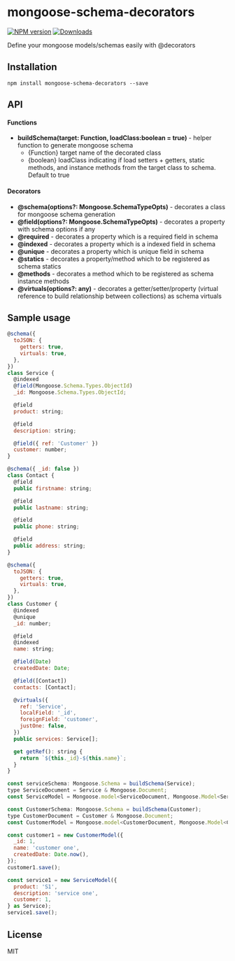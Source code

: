 # mongoose-schema-decorators

[![NPM version][npm-image]][npm-url]
[![Downloads][download-badge]][npm-url]

Define your mongoose models/schemas easily with @decorators

## Installation
```
npm install mongoose-schema-decorators --save
```

## API
#### Functions
* **buildSchema(target: Function, loadClass:boolean = true)** - helper function to generate mongoose schema
    * {Function} target  name of the decorated class
    * {boolean} loadClass indicating if load setters + getters, static methods, and instance methods from the target class to schema. Default to true

#### Decorators
* **@schema(options?: Mongoose.SchemaTypeOpts<any>)** - decorates a class for mongoose schema generation
* **@field(options?: Mongoose.SchemaTypeOpts<any>)** - decorates a property with schema options if any
* **@required** - decorates a property which is a required field in schema
* **@indexed** - decorates a property which is a indexed field in schema
* **@unique** - decorates a property which is unique field in schema
* **@statics** - decorates a property/method which to be registered as schema statics
* **@methods** - decorates a method which to be registered as schema instance methods
* **@virtuals(options?: any)** - decorates a getter/setter/property (virtual reference to build relationship between collections) as schema virtuals

## Sample usage
```js
@schema({
  toJSON: {
    getters: true,
    virtuals: true,
  },
})
class Service {
  @indexed
  @field(Mongoose.Schema.Types.ObjectId)
  _id: Mongoose.Schema.Types.ObjectId;

  @field
  product: string;

  @field
  description: string;

  @field({ ref: 'Customer' })
  customer: number;
}

@schema({ _id: false })
class Contact {
  @field
  public firstname: string;

  @field
  public lastname: string;

  @field
  public phone: string;

  @field
  public address: string;
}

@schema({
  toJSON: {
    getters: true,
    virtuals: true,
  },
})
class Customer {
  @indexed
  @unique
  _id: number;

  @field
  @indexed
  name: string;

  @field(Date)
  createdDate: Date;

  @field([Contact])
  contacts: [Contact];

  @virtuals({
    ref: 'Service',
    localField: '_id',
    foreignField: 'customer',
    justOne: false,
  })
  public services: Service[];

  get getRef(): string {
    return `${this._id}-${this.name}`;
  }
}

const serviceSchema: Mongoose.Schema = buildSchema(Service);
type ServiceDocument = Service & Mongoose.Document;
const ServiceModel = Mongoose.model<ServiceDocument, Mongoose.Model<ServiceDocument>>('Service', serviceSchema);

const CustomerSchema: Mongoose.Schema = buildSchema(Customer);
type CustomerDocument = Customer & Mongoose.Document;
const CustomerModel = Mongoose.model<CustomerDocument, Mongoose.Model<CustomerDocument>>('Customer', CustomerSchema);

const customer1 = new CustomerModel({
  _id: 1,
  name: 'customer one',
  createdDate: Date.now(),
});
customer1.save();

const service1 = new ServiceModel({
  product: 'S1',
  description: 'service one',
  customer: 1,
} as Service);
service1.save();
```

## License
MIT

[npm-url]: https://www.npmjs.com/package/mongoose-schema-decorators
[npm-image]: https://img.shields.io/npm/v/mongoose-schema-decorators.svg?style=flat-square
[download-badge]: https://img.shields.io/npm/dm/mongoose-schema-decorators.svg?style=flat-square 

